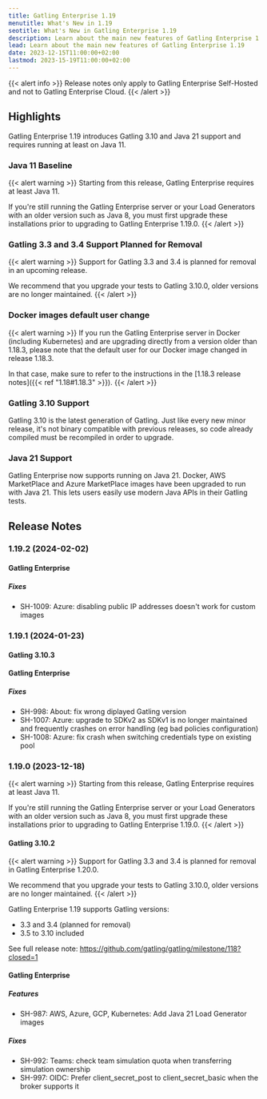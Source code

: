 ```yaml
---
title: Gatling Enterprise 1.19
menutitle: What's New in 1.19
seotitle: What's New in Gatling Enterprise 1.19
description: Learn about the main new features of Gatling Enterprise 1.19
lead: Learn about the main new features of Gatling Enterprise 1.19
date: 2023-12-15T11:00:00+02:00
lastmod: 2023-15-19T11:00:00+02:00
---
```


{{< alert info >}}
Release notes only apply to Gatling Enterprise Self-Hosted and not to Gatling Enterprise Cloud.
{{< /alert >}}

## Highlights

Gatling Enterprise 1.19 introduces Gatling 3.10 and Java 21 support and requires running at least on Java 11.

### Java 11 Baseline

{{< alert warning >}}
Starting from this release, Gatling Enterprise requires at least Java 11.

If you're still running the Gatling Enterprise server or your Load Generators with an older version such as Java 8,
you must first upgrade these installations prior to upgrading to Gatling Enterprise 1.19.0.
{{< /alert >}}

### Gatling 3.3 and 3.4 Support Planned for Removal

{{< alert warning >}}
Support for Gatling 3.3 and 3.4 is planned for removal in an upcoming release.

We recommend that you upgrade your tests to Gatling 3.10.0, older versions are no longer maintained.
{{< /alert >}}

### Docker images default user change

{{< alert warning >}}
If you run the Gatling Enterprise server in Docker (including Kubernetes) and are upgrading directly from a version older than 1.18.3, please note that the default user for our Docker image changed in release 1.18.3.

In that case, make sure to refer to the instructions in the [1.18.3 release notes]({{< ref "1.18#1.18.3" >}}).
{{< /alert >}}

### Gatling 3.10 Support

Gatling 3.10 is the latest generation of Gatling.
Just like every new minor release, it's not binary compatible with previous releases, so code already compiled must be recompiled in order to upgrade.

### Java 21 Support

Gatling Enterprise now supports running on Java 21.
Docker, AWS MarketPlace and Azure MarketPlace images have been upgraded to run with Java 21.
This lets users easily use modern Java APIs in their Gatling tests.

## Release Notes

### 1.19.2 (2024-02-02)

#### Gatling Enterprise

##### Fixes

* SH-1009: Azure: disabling public IP addresses doesn't work for custom images

### 1.19.1 (2024-01-23)

#### Gatling 3.10.3

#### Gatling Enterprise

##### Fixes

* SH-998: About: fix wrong diplayed Gatling version
* SH-1007: Azure: upgrade to SDKv2 as SDKv1 is no longer maintained and frequently crashes on error handling (eg bad policies configuration)
* SH-1008: Azure: fix crash when switching credentials type on existing pool

### 1.19.0 (2023-12-18)

{{< alert warning >}}
Starting from this release, Gatling Enterprise requires at least Java 11.

If you're still running the Gatling Enterprise server or your Load Generators with an older version such as Java 8,
you must first upgrade these installations prior to upgrading to Gatling Enterprise 1.19.0.
{{< /alert >}}

#### Gatling 3.10.2

{{< alert warning >}}
Support for Gatling 3.3 and 3.4 is planned for removal in Gatling Enterprise 1.20.0.

We recommend that you upgrade your tests to Gatling 3.10.0, older versions are no longer maintained.
{{< /alert >}}

Gatling Enterprise 1.19 supports Gatling versions:
* 3.3 and 3.4 (planned for removal)
* 3.5 to 3.10 included

See full release note: https://github.com/gatling/gatling/milestone/118?closed=1

#### Gatling Enterprise

##### Features

* SH-987: AWS, Azure, GCP, Kubernetes: Add Java 21 Load Generator images

##### Fixes

* SH-992: Teams: check team simulation quota when transferring simulation ownership
* SH-997: OIDC: Prefer client_secret_post to client_secret_basic when the broker supports it
